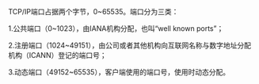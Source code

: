 TCP/IP端口占据两个字节，0~65535。端口分为三类：

1.公共端口（0~1023），由IANA机构分配，也叫“well known ports”；

2.注册端口（1024~49151），由公司或者其他机构向互联网名称与数字地址分配机构（ICANN）登记的端口号；

3.动态端口（49152~65535），客户端使用的端口号，使用时动态分配。